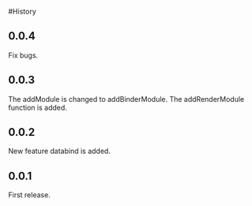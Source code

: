 #History

## 0.0.4
Fix bugs.

## 0.0.3
The addModule is changed to addBinderModule.
The addRenderModule function is added.

## 0.0.2
New feature databind is added.

## 0.0.1
First release.